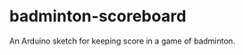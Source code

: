 badminton-scoreboard
====================

An Arduino sketch for keeping score in a game of badminton.
